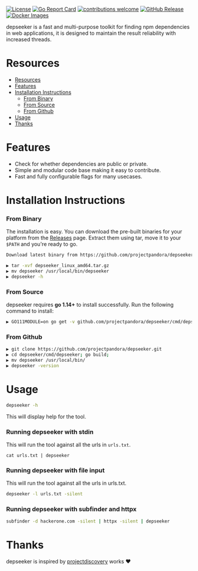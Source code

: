[![License](https://img.shields.io/badge/license-MIT-_red.svg)](https://opensource.org/licenses/MIT)
[![Go Report Card](https://goreportcard.com/badge/github.com/projectpandora/depseeker)](https://goreportcard.com/report/github.com/projectpandora/depseeker)
[![contributions welcome](https://img.shields.io/badge/contributions-welcome-brightgreen.svg?style=flat)](https://github.com/projectpandora/depseeker/issues)
[![GitHub Release](https://img.shields.io/github/release/projectpandora/depseeker)](https://github.com/projectpandora/depseeker/releases)
[![Docker Images](https://img.shields.io/docker/pulls/projectpandora/depseeker.svg)](https://hub.docker.com/r/projectpandora/depseeker)

depseeker is a fast and multi-purpose toolkit for finding npm dependencies in web applications, it is designed to maintain the result reliability with increased threads.

# Resources

- [Resources](#resources)
- [Features](#features)
- [Installation Instructions](#installation-instructions)
  - [From Binary](#from-binary)
  - [From Source](#from-source)
  - [From Github](#from-github)
- [Usage](#usage)
- [Thanks](#thanks)

# Features

- Check for whether dependencies are public or private.
- Simple and modular code base making it easy to contribute.
- Fast and fully configurable flags for many usecases.

# Installation Instructions

### From Binary

The installation is easy. You can download the pre-built binaries for your platform from the [Releases](https://github.com/projectpandora/depseeker/releases/) page. Extract them using tar, move it to your `$PATH` and you're ready to go.

```sh
Download latest binary from https://github.com/projectpandora/depseeker/releases

▶ tar -xvf depseeker_linux_amd64.tar.gz
▶ mv depseeker /usr/local/bin/depseeker
▶ depseeker -h
```

### From Source

depseeker requires **go 1.14+** to install successfully. Run the following command to install:

```sh
▶ GO111MODULE=on go get -v github.com/projectpandora/depseeker/cmd/depseeker
```

### From Github

```sh
▶ git clone https://github.com/projectpandora/depseeker.git
▶ cd depseeker/cmd/depseeker; go build;
▶ mv depseeker /usr/local/bin/
▶ depseeker -version
```

# Usage

```sh
depseeker -h
```

This will display help for the tool.

### Running depseeker with stdin

This will run the tool against all the urls in `urls.txt`.

```
cat urls.txt | depseeker
```

### Running depseeker with file input

This will run the tool against all the urls in urls.txt.

```sh
depseeker -l urls.txt -silent
```

### Running depseeker with subfinder and httpx

```sh
subfinder -d hackerone.com -silent | httpx -silent | depseeker
```

# Thanks

depseeker is inspired by [projectdiscovery](https://projectdiscovery.io) works :heart:
